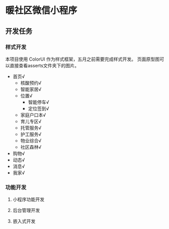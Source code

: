 # 暖社区微信小程序

## 开发任务

### 样式开发

本项目使用 ColorUI 作为样式框架，五月之前需要完成样式开发。
页面原型图可以直接查看asserts文件夹下的图片。

- 首页√
  - 核酸预约√
  - 智能家居√
  - 位置√
    - 智能停车√
    - 定位签到√
  - 家庭户口本√
  - 育儿专区√
  - 托管服务√
  - 护工服务√
  - 物业综合√
  - 社区森林√
- 购物√
- 动态√
- 消息√
- 我家√
### 功能开发

1. 小程序功能开发

2. 后台管理开发

3. 嵌入式开发
